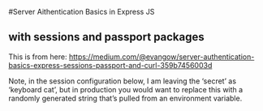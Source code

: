 #Server Aithentication Basics in Express JS
## with sessions and passport packages

This is from here: https://medium.com/@evangow/server-authentication-basics-express-sessions-passport-and-curl-359b7456003d

Note, in the session configuration below, I am leaving the ‘secret’ as ‘keyboard cat’, but in production you would want to replace this with a randomly generated string that’s pulled from an environment variable.

